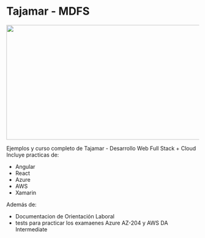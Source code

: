 # Tajamar - MDFS

<p align="left">
  <img width="600" height="300" src="https://user-images.githubusercontent.com/49042638/235347729-c185cfbd-18cb-4a06-9c65-33cfa2d2be22.jpg">
</p>
Ejemplos y curso completo de Tajamar - Desarrollo Web Full Stack + Cloud
Incluye practicas de:

 - Angular
 - React
 - Azure
 - AWS
 - Xamarin
 
Además de:
 - Documentacion de Orientación Laboral
 - tests para practicar los examaenes Azure AZ-204 y AWS DA Intermediate
